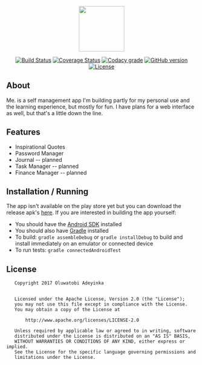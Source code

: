 <p align="center"><img src="http://i.imgur.com/jSVRpUI.png" width="120" height="120"></p>

<p align="center">
<a href="https://travis-ci.org/EtherealT/me.-android"><img src="https://travis-ci.org/EtherealT/me.-android.svg?branch=master&maxAge=1" alt="Build Status"></a>
<a href='https://coveralls.io/github/EtherealT/me.-android?branch=master'><img src='https://coveralls.io/repos/github/EtherealT/me.-android/badge.svg?branch=master&maxAge=1' alt='Coverage Status' /></a>
<a href="https://www.codacy.com/app/EtherealT/me.-android?utm_source=github.com&amp;utm_medium=referral&amp;utm_content=EtherealT/me.-android&amp;utm_campaign=Badge_Grade"><img src="https://api.codacy.com/project/badge/Grade/4c1d073dbf3f420d968fff99c3ae6049?maxAge=1" alt="Codacy grade"/></a>
<a href="https://github.com/EtherealT/me.-android/releases"><img src="https://badge.fury.io/gh/etherealt%2Fme.-android.svg?maxAge=1" alt="GitHub version"></a>
<a href="https://opensource.org/licenses/Apache-2.0"><img src="https://img.shields.io/badge/License-Apache%202.0-blue.svg?maxAge=1" alt="License"></a>
</p>
    
   
## About
Me. is a self management app I'm building partly for my personal use and the learning experience, 
but mostly for fun. I have plans for a web interface as well, but that's a little down the line.
    
    
## Features
* Inspirational Quotes
* Password Manager
* Journal -- planned
* Task Manager -- planned
* Finance Manager -- planned
    
    
## Installation / Running
The app isn't available on the play store yet but you can download the release apk's [here](https://github.com/EtherealT/me.-android/releases). If you are interested in building the app yourself:
* You should have the [Android SDK](https://developer.android.com/studio/index.html) installed
* You should also have [Gradle](https://gradle.org) installed
* To build: ```gradle assembleDebug``` or ```gradle installDebug``` to build and install immediately on an emulator or connected device
* To run tests: ```gradle connectedAndroidTest``` 
    
   
## License

```
   Copyright 2017 Oluwatobi Adeyinka

   
   Licensed under the Apache License, Version 2.0 (the "License");
   you may not use this file except in compliance with the License.
   You may obtain a copy of the License at

       http://www.apache.org/licenses/LICENSE-2.0

   Unless required by applicable law or agreed to in writing, software
   distributed under the License is distributed on an "AS IS" BASIS,
   WITHOUT WARRANTIES OR CONDITIONS OF ANY KIND, either express or implied.
   See the License for the specific language governing permissions and
   limitations under the License.
```
